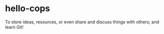 # hello-cops
To store ideas, resources, or even share and discuss things with others; and learn Git!
